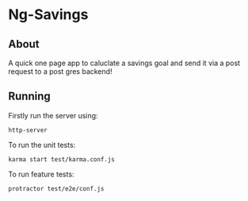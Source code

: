 # Ng-Savings

## About

A quick one page app to caluclate a savings goal and send it via a post request to a post gres backend!

## Running

Firstly run the server using:

```
http-server

```

To run the unit tests:

```
karma start test/karma.conf.js
```

To run feature tests:
```
protractor test/e2e/conf.js
```

